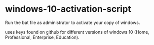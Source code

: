 # windows-10-activation-script

Run the bat file as administrator to activate your copy of windows.

uses keys found on github for different versions of windows 10 (Home, Professional, Enterprise, Education). 
